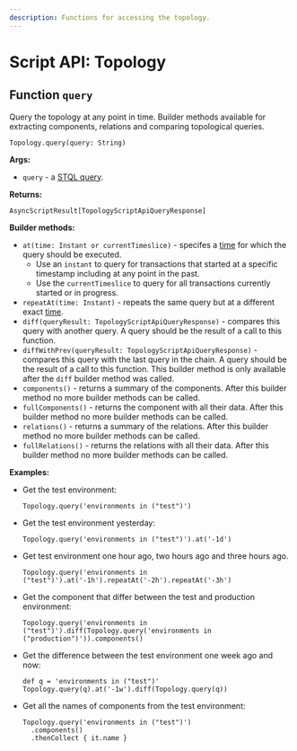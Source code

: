 ```yaml
---
description: Functions for accessing the topology.
---
```


# Script API: Topology

## Function `query`

Query the topology at any point in time. Builder methods available for extracting components, relations and comparing topological queries.

```text
Topology.query(query: String)
```

**Args:**

* `query` - a [STQL query](/develop/reference/stql_reference.md).

**Returns:**

`AsyncScriptResult[TopologyScriptApiQueryResponse]`

**Builder methods:**

* `at(time: Instant or currentTimeslice)` - specifes a [time](/develop/reference/scripting/script-apis/time.md) for which the query should be executed. 
    - Use an `instant` to query for transactions that started at a specific timestamp including at any point in the past. 
    - Use the `currentTimeslice` to query for all transactions currently started or in progress.
* `repeatAt(time: Instant)` - repeats the same query but at a different exact [time](/develop/reference/scripting/script-apis/time.md).
* `diff(queryResult: TopologyScriptApiQueryResponse)` - compares this query with another query. A query should be the result of a call to this function.
* `diffWithPrev(queryResult: TopologyScriptApiQueryResponse)` - compares this query with the last query in the chain. A query should be the result of a call to this function. This builder method is only available after the `diff` builder method was called.
* `components()` - returns a summary of the components. After this builder method no more builder methods can be called.
* `fullComponents()` - returns the component with all their data. After this builder method no more builder methods can be called.
* `relations()` - returns a summary of the relations. After this builder method no more builder methods can be called.
* `fullRelations()` - returns the relations with all their data. After this builder method no more builder methods can be called.

**Examples:**

* Get the test environment:

  ```text
  Topology.query('environments in ("test")')
  ```

* Get the test environment yesterday:

  ```text
  Topology.query('environments in ("test")').at('-1d')
  ```

* Get test environment one hour ago, two hours ago and three hours ago.

  ```text
  Topology.query('environments in ("test")').at('-1h').repeatAt('-2h').repeatAt('-3h')
  ```

* Get the component that differ between the test and production environment:

  ```text
  Topology.query('environments in ("test")').diff(Topology.query('environments in ("production")')).components()
  ```

* Get the difference between the test environment one week ago and now:

  ```text
  def q = 'environments in ("test")'
  Topology.query(q).at('-1w').diff(Topology.query(q))
  ```

* Get all the names of components from the test environment:

  ```text
  Topology.query('environments in ("test")')
    .components()
    .thenCollect { it.name }
  ```

